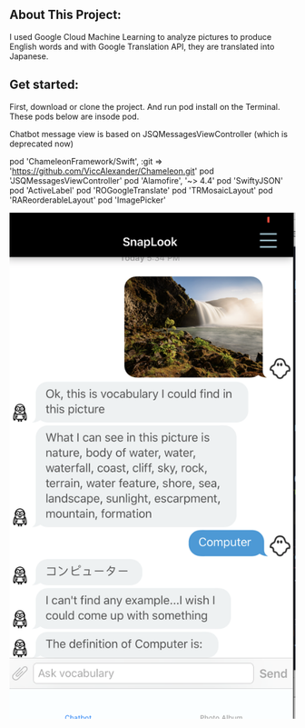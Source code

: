## About This Project: 

I used Google Cloud Machine Learning to analyze pictures to produce English words and with Google Translation API, they are translated into Japanese. 

## Get started:

First, download or clone the project. And run pod install on the Terminal.
These pods below are insode pod. 

Chatbot message view is based on JSQMessagesViewController (which is deprecated now)

  pod 'ChameleonFramework/Swift', :git => 'https://github.com/ViccAlexander/Chameleon.git'
  pod 'JSQMessagesViewController'
  pod 'Alamofire', '~> 4.4'
  pod 'SwiftyJSON'
  pod 'ActiveLabel'
  pod 'ROGoogleTranslate'
  pod 'TRMosaicLayout'
  pod 'RAReorderableLayout'
  pod 'ImagePicker'


![alt text](https://github.com/ryhy122/chatbot/blob/master/screenshot.png)
